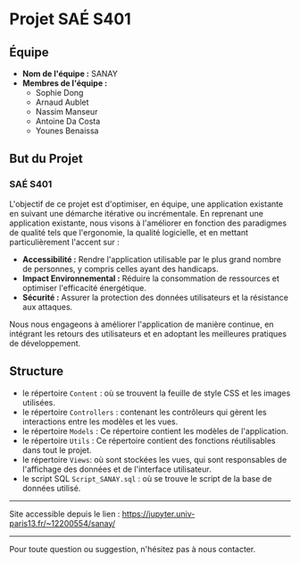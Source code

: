 # Projet SAÉ S401

## Équipe

- **Nom de l'équipe :** SANAY
- **Membres de l'équipe :**
  - Sophie Dong
  - Arnaud Aublet
  - Nassim Manseur
  - Antoine Da Costa
  - Younes Benaissa

## But du Projet

### SAÉ S401

L'objectif de ce projet est d'optimiser, en équipe, une application existante en suivant une démarche itérative ou incrémentale. En reprenant une application existante, nous visons à l'améliorer en fonction des paradigmes de qualité tels que l'ergonomie, la qualité logicielle, et en mettant particulièrement l'accent sur :

- **Accessibilité :** Rendre l'application utilisable par le plus grand nombre de personnes, y compris celles ayant des handicaps.
- **Impact Environnemental :** Réduire la consommation de ressources et optimiser l'efficacité énergétique.
- **Sécurité :** Assurer la protection des données utilisateurs et la résistance aux attaques.

Nous nous engageons à améliorer l'application de manière continue, en intégrant les retours des utilisateurs et en adoptant les meilleures pratiques de développement.

## Structure 

- le répertoire `Content` : où se trouvent la feuille de style CSS et les images utilisées.
 - le répertoire `Controllers` : contenant les contrôleurs qui gèrent les interactions entre les modèles et les vues.
- le répertoire `Models` : Ce répertoire contient les modèles de l'application.
- le répertoire `Utils` : Ce répertoire contient des fonctions réutilisables dans tout le projet.
- le répertoire `Views`: où sont stockées les vues, qui sont responsables de l'affichage des données et de l'interface utilisateur.
- le script SQL `Script_SANAY.sql` : où se trouve le script de la base de données utilisé.

---

Site accessible depuis le lien : https://jupyter.univ-paris13.fr/~12200554/sanay/

---

Pour toute question ou suggestion, n'hésitez pas à nous contacter.

